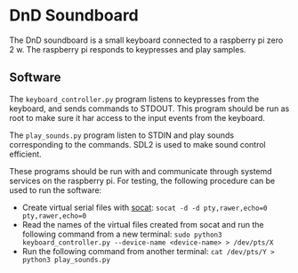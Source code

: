 # DnD Soundboard

The DnD soundboard is a small keyboard connected to a raspberry pi zero 2 w.
The raspberry pi responds to keypresses and play samples.


## Software

The `keyboard_controller.py` program listens to keypresses from the keyboard,
and sends commands to STDOUT. This program should be run as root to make sure
it har access to the input events from the keyboard.

The `play_sounds.py` program listen to STDIN and play sounds corresponding to
the commands. SDL2 is used to make sound control efficient.

These programs should be run with and communicate through systemd services on
the raspberry pi. For testing, the following procedure can be used to run the
software:
- Create virtual serial files with [socat](https://linux.die.net/man/1/socat):
  `socat -d -d pty,rawer,echo=0 pty,rawer,echo=0`
- Read the names of the virtual files created from socat and run the following
  command from a new terminal:
  `sudo python3 keyboard_controller.py --device-name <device-name> > /dev/pts/X`
- Run the following command from another terminal:
  `cat /dev/pts/Y > python3 play_sounds.py`
